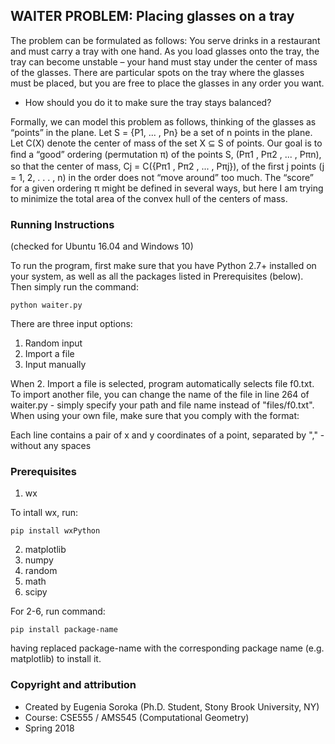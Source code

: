 ## WAITER PROBLEM: Placing glasses on a tray

The problem can be formulated as follows:
You serve drinks in a restaurant and must carry a tray with one hand. As you load glasses onto the tray, the tray can become unstable – your hand must stay under the center of mass of the glasses. There are particular spots on the tray where the glasses must be placed, but you are free to place the glasses in any order you want.
- How should you do it to make sure the tray stays balanced?

Formally, we can model this problem as follows, thinking of the glasses as “points” in the plane.
Let S = {P1, ... , Pn} be a set of n points in the plane. Let C(X) denote the center of mass of the set X ⊆ S of points. Our goal is to ﬁnd a “good” ordering (permutation π) of the points S, (Pπ1 , Pπ2 , ... , Pπn), so that the center of mass, Cj = C({Pπ1 , Pπ2 , ... , Pπj}), of the ﬁrst j points (j = 1, 2, . . . , n) in the order does not “move around” too much. The “score” for a given ordering π might be defined in several ways, but here I am trying to minimize the total area of the convex hull of the centers of mass.



### Running Instructions
(checked for Ubuntu 16.04 and Windows 10)

To run the program, first make sure that you have Python 2.7+ installed on your system, as well as all the packages listed in Prerequisites (below). Then simply run the command:
```
python waiter.py
```
There are three input options:
1. Random input
2. Import a file
3. Input manually

When 2. Import a file is selected, program automatically selects file f0.txt. To import another file, you can change the name of the file in line 264 of waiter.py - simply specify your path and file name instead of "files/f0.txt". When using your own file, make sure that you comply with the format:

Each line contains a pair of x and y coordinates of a point, separated by "," - without any spaces



### Prerequisites
1. wx

To intall wx, run:
```
pip install wxPython
```
2. matplotlib
3. numpy
4. random
5. math
6. scipy

For 2-6, run command:
```
pip install package-name
```
having replaced package-name with the corresponding package name (e.g. matplotlib) to install it.



### Copyright and attribution
- Created by Eugenia Soroka (Ph.D. Student, Stony Brook University, NY)
- Course: CSE555 / AMS545 (Computational Geometry)
- Spring 2018
